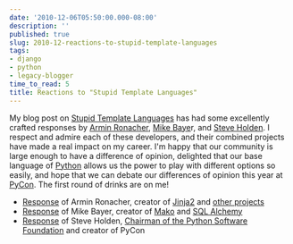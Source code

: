 ```yaml
---
date: '2010-12-06T05:50:00.000-08:00'
description: ''
published: true
slug: 2010-12-reactions-to-stupid-template-languages
tags:
- django
- python
- legacy-blogger
time_to_read: 5
title: Reactions to "Stupid Template Languages"
---
```


My blog post on <a href="http://pydanny.blogspot.com/2010/12/stupid-template-languages.html">Stupid Template Languages</a>&nbsp;has had some excellently crafted responses by&nbsp;<a href="http://lucumr.pocoo.org/about/">Armin Ronacher</a>,&nbsp;<a href="http://techspot.zzzeek.org/">Mike Baye</a>r, and&nbsp;<a href="http://holdenweb.blogspot.com/">Steve Holden</a>.&nbsp;I respect and admire each of these developers, and their combined projects have made a real impact on my career. I'm happy that our community is large enough to have a difference of opinion, delighted that our base language of <a href="http://python.org/">Python</a> allows us the power to play with different options so easily, and hope that we can debate our differences of opinion this year at <a href="http://us.pycon.org/">PyCon</a>. The first round of drinks are on me!<br /><ul><li><a href="http://lucumr.pocoo.org/2010/12/5/not-so-stupid-template-languages/">Response</a> of&nbsp;Armin Ronacher, creator of <a href="http://jinja.pocoo.org/">Jinja2</a> and <a href="http://lucumr.pocoo.org/projects/">other projects</a></li><li><a href="http://techspot.zzzeek.org/2010/12/04/in-response-to-stupid-template-languages/">Response</a> of&nbsp;Mike Bayer, creator of <a href="http://www.makotemplates.org/">Mako</a> and <a href="http://sqlalchemy.org/">SQL Alchemy</a></li><li><a href="http://holdenweb.blogspot.com/2010/12/templating-systems.html">Response</a> of&nbsp;Steve Holden, <a href="http://www.python.org/psf/">Chairman of the Python Software Foundation</a> and creator of PyCon</li></ul>